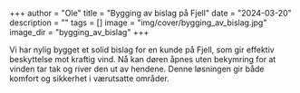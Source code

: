 +++
author = "Ole"
title = "Bygging av bislag på Fjell"
date = "2024-03-20"
description = ""
tags = []
image = "img/cover/bygging_av_bislag.jpg"
image_dir = "bygging_av_bislag"
+++

Vi har nylig bygget et solid bislag for en kunde på Fjell, som gir effektiv beskyttelse mot kraftig vind. Nå kan døren åpnes uten bekymring for at vinden tar tak og river den ut av hendene. Denne løsningen gir både komfort og sikkerhet i værutsatte områder.
